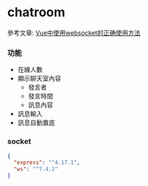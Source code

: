 # chatroom

參考文章: [Vue中使用websocket的正确使用方法](https://www.jianshu.com/p/9d8b2e42328c)

### 功能

- 在線人數
- 顯示聊天室內容
  - 發言者
  - 發言時間
  - 訊息內容
- 訊息輸入
- 訊息自動置底

### socket

```json
{
  "express": "^4.17.1",
  "ws": "^7.4.2"
}
```